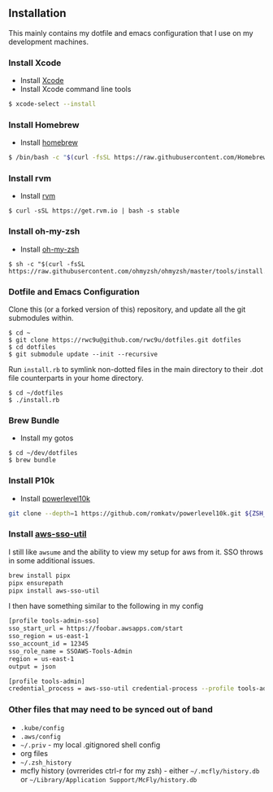 ## Installation
This mainly contains my dotfile and emacs configuration that I use on my development machines.

### Install Xcode

* Install [Xcode](https://developer.apple.com/xcode/)
* Install Xcode command line tools
```bash
$ xcode-select --install
```

### Install Homebrew 
* Install [homebrew](https://brew.sh/)
```bash
$ /bin/bash -c "$(curl -fsSL https://raw.githubusercontent.com/Homebrew/install/master/install.sh)"
```
### Install rvm
* Install [rvm](https://rvm.io)
```
$ curl -sSL https://get.rvm.io | bash -s stable
```
### Install oh-my-zsh
* Install [oh-my-zsh](https://ohmyz.sh)
```
$ sh -c "$(curl -fsSL https://raw.githubusercontent.com/ohmyzsh/ohmyzsh/master/tools/install.sh)"
```
### Dotfile and Emacs Configuration
Clone this (or a forked version of this) repository, and update all the git submodules within.

    $ cd ~
    $ git clone https://rwc9u@github.com/rwc9u/dotfiles.git dotfiles
    $ cd dotfiles
    $ git submodule update --init --recursive

Run `install.rb` to symlink non-dotted files in the main directory to their .dot file counterparts in your home directory.

    $ cd ~/dotfiles
    $ ./install.rb

### Brew Bundle
* Install my gotos
```
$ cd ~/dev/dotfiles
$ brew bundle
```

### Install P10k
* Install [powerlevel10k](https://github.com/romkatv/powerlevel10k)

``` bash
git clone --depth=1 https://github.com/romkatv/powerlevel10k.git ${ZSH_CUSTOM:-$HOME/.oh-my-zsh/custom}/themes/powerlevel10k
```

### Install [aws-sso-util](https://github.com/benkehoe/aws-sso-util)

I still like `awsume` and the ability to view my setup for aws from it. SSO throws in some additional issues.

``` bash
brew install pipx
pipx ensurepath
pipx install aws-sso-util
```

I then have something similar to the following in my config

``` bash
[profile tools-admin-sso]
sso_start_url = https://foobar.awsapps.com/start
sso_region = us-east-1
sso_account_id = 12345
sso_role_name = SSOAWS-Tools-Admin
region = us-east-1
output = json

[profile tools-admin]
credential_process = aws-sso-util credential-process --profile tools-admin-sso
```

### Other files that may need to be synced out of band

* `.kube/config`
* `.aws/config`
* `~/.priv` - my local .gitignored shell config
* org files 
* `~/.zsh_history`
* mcfly history (ovrrerides ctrl-r for my zsh) - either `~/.mcfly/history.db` or `~/Library/Application Support/McFly/history.db`



